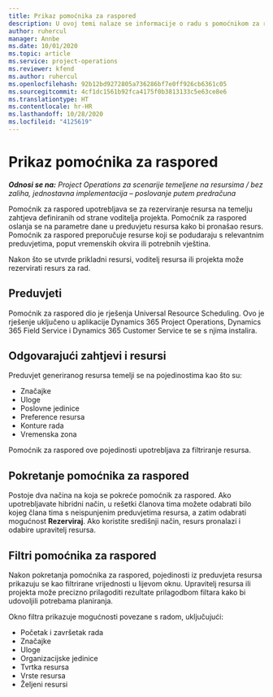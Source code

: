 ```yaml
---
title: Prikaz pomoćnika za raspored
description: U ovoj temi nalaze se informacije o radu s pomoćnikom za raspored za rezerviranje resursa.
author: ruhercul
manager: Annbe
ms.date: 10/01/2020
ms.topic: article
ms.service: project-operations
ms.reviewer: kfend
ms.author: ruhercul
ms.openlocfilehash: 92b12bd9272805a736286bf7e0ff926cb6361c05
ms.sourcegitcommit: 4cf1dc1561b92fca4175f0b3813133c5e63ce8e6
ms.translationtype: HT
ms.contentlocale: hr-HR
ms.lasthandoff: 10/28/2020
ms.locfileid: "4125619"
---
```

# <a name="schedule-assistant-overview"></a>Prikaz pomoćnika za raspored

_**Odnosi se na:** Project Operations za scenarije temeljene na resursima / bez zaliha, jednostavna implementacija – poslovanje putem predračuna_

Pomoćnik za raspored upotrebljava se za rezerviranje resursa na temelju zahtjeva definiranih od strane voditelja projekta. Pomoćnik za raspored oslanja se na parametre dane u preduvjetu resursa kako bi pronašao resurs. Pomoćnik za raspored preporučuje resurse koji se podudaraju s relevantnim preduvjetima, poput vremenskih okvira ili potrebnih vještina.

Nakon što se utvrde prikladni resursi, voditelj resursa ili projekta može rezervirati resurs za rad.

## <a name="prerequisites"></a>Preduvjeti

Pomoćnik za raspored dio je rješenja Universal Resource Scheduling. Ovo je rješenje uključeno u aplikacije Dynamics 365 Project Operations, Dynamics 365 Field Service i Dynamics 365 Customer Service te se s njima instalira.

## <a name="matching-requirements-and-resources"></a>Odgovarajući zahtjevi i resursi

Preduvjet generiranog resursa temelji se na pojedinostima kao što su:

-   Značajke
-   Uloge
-   Poslovne jedinice
-   Preference resursa
-   Konture rada
-   Vremenska zona

Pomoćnik za raspored ove pojedinosti upotrebljava za filtriranje resursa.

## <a name="launch-the-schedule-assistant"></a>Pokretanje pomoćnika za raspored

Postoje dva načina na koja se pokreće pomoćnik za raspored. Ako upotrebljavate hibridni način, u rešetki članova tima možete odabrati bilo kojeg člana tima s neispunjenim preduvjetima resursa, a zatim odabrati mogućnost **Rezerviraj**. Ako koristite središnji način, resurs pronalazi i odabire upravitelj resursa.

## <a name="schedule-assistant-filters"></a>Filtri pomoćnika za raspored

Nakon pokretanja pomoćnika za raspored, pojedinosti iz preduvjeta resursa prikazuju se kao filtrirane vrijednosti u lijevom oknu. Upravitelj resursa ili projekta može precizno prilagoditi rezultate prilagodbom filtara kako bi udovoljili potrebama planiranja.

Okno filtra prikazuje mogućnosti povezane s radom, uključujući:

-   Početak i završetak rada
-   Značajke
-   Uloge
-   Organizacijske jedinice
-   Tvrtka resursa
-   Vrste resursa
-   Željeni resursi
